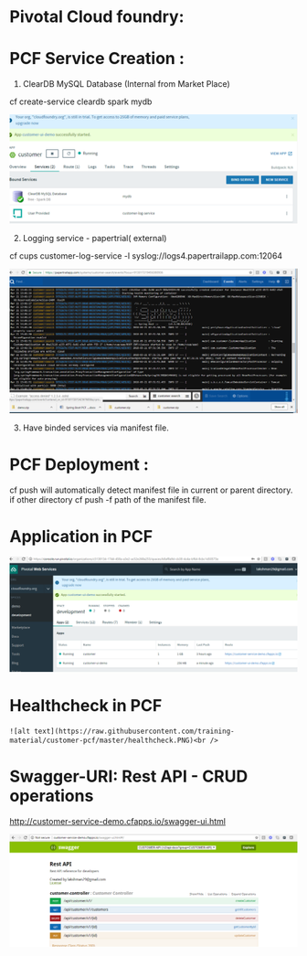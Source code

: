 # Pivotal Cloud foundry:<br />

# PCF Service Creation :
1. ClearDB MySQL Database (Internal from Market Place)

  cf create-service cleardb spark mydb  
  
   ![alt text](https://raw.githubusercontent.com/training-material/customer-pcf/master/service.PNG)<br />
  
2. Logging service - papertrial( external)

  cf cups customer-log-service -l syslog://logs4.papertrailapp.com:12064
 
  ![alt text](https://raw.githubusercontent.com/training-material/customer-pcf/master/papertrial-log.PNG)<br />
  
3. Have binded services via manifest file. 

# PCF Deployment : 

  cf push will automatically detect manifest file in current or parent directory. if other directory
  cf push -f path of the manifest file.
  
  # Application in PCF
    
   ![alt text](https://raw.githubusercontent.com/training-material/customer-pcf/master/app-console.PNG)<br />
   
  # Healthcheck in PCF
    ![alt text](https://raw.githubusercontent.com/training-material/customer-pcf/master/healthcheck.PNG)<br />


# Swagger-URI:  Rest API - CRUD operations

http://customer-service-demo.cfapps.io/swagger-ui.html <br/>

![alt text](https://raw.githubusercontent.com/training-material/customer-pcf/master/swagger-ui.PNG)<br />
